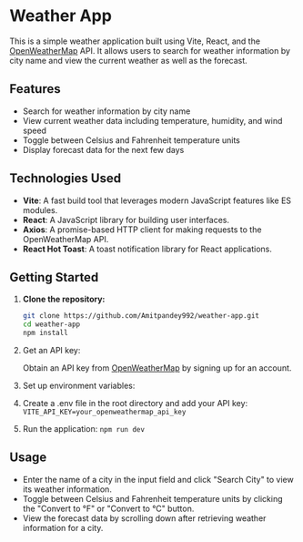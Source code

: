 # Weather App

This is a simple weather application built using Vite, React, and the [OpenWeatherMap](https://openweathermap.org/) API. It allows users to search for weather information by city name and view the current weather as well as the forecast.

## Features

- Search for weather information by city name
- View current weather data including temperature, humidity, and wind speed
- Toggle between Celsius and Fahrenheit temperature units
- Display forecast data for the next few days

## Technologies Used

- **Vite**: A fast build tool that leverages modern JavaScript features like ES modules.
- **React**: A JavaScript library for building user interfaces.
- **Axios**: A promise-based HTTP client for making requests to the OpenWeatherMap API.
- **React Hot Toast**: A toast notification library for React applications.

## Getting Started

1. **Clone the repository:**

   ```bash
   git clone https://github.com/Amitpandey992/weather-app.git
   cd weather-app
   npm install
2. Get an API key:

   Obtain an API key from [OpenWeatherMap](https://openweathermap.org/) by signing up for an account.

3. Set up environment variables:

4. Create a .env file in the root directory and add your API key:
   ```VITE_API_KEY=your_openweathermap_api_key```

5. Run the application:
   ```npm run dev```


## Usage
- Enter the name of a city in the input field and click "Search City" to view its weather information.
- Toggle between Celsius and Fahrenheit temperature units by clicking the "Convert to °F" or "Convert to °C" button.
- View the forecast data by scrolling down after retrieving weather information for a city.

